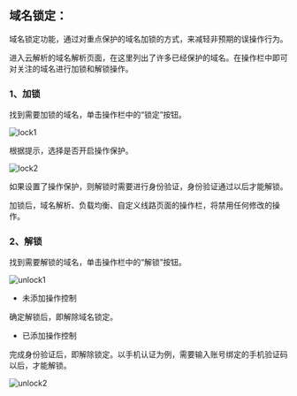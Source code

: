 ## **域名锁定：**

 域名锁定功能，通过对重点保护的域名加锁的方式，来减轻非预期的误操作行为。

进入云解析的域名解析页面，在这里列出了许多已经保护的域名。在操作栏中即可对关注的域名进行加锁和解锁操作。

### 1、加锁

找到需要加锁的域名，单击操作栏中的“锁定”按钮。

![lock1](../../../../../image/dns-img/lock1.png)

根据提示，选择是否开启操作保护。

![lock2](../../../../../image/dns-img/lock2.png)

如果设置了操作保护，则解锁时需要进行身份验证，身份验证通过以后才能解锁。

加锁后，域名解析、负载均衡、自定义线路页面的操作栏，将禁用任何修改的操作。



### 2、解锁

找到需要解锁的域名，单击操作栏中的“解锁”按钮。

![unlock1](../../../../../image/dns-img/unlock1.png)

- 未添加操作控制 

确定解锁后，即解除域名锁定。


- 已添加操作控制

完成身份验证后，即解除锁定。以手机认证为例，需要输入账号绑定的手机验证码以后，才能解锁。

![unlock2](../../../../../image/dns-img/unlock2.png)

